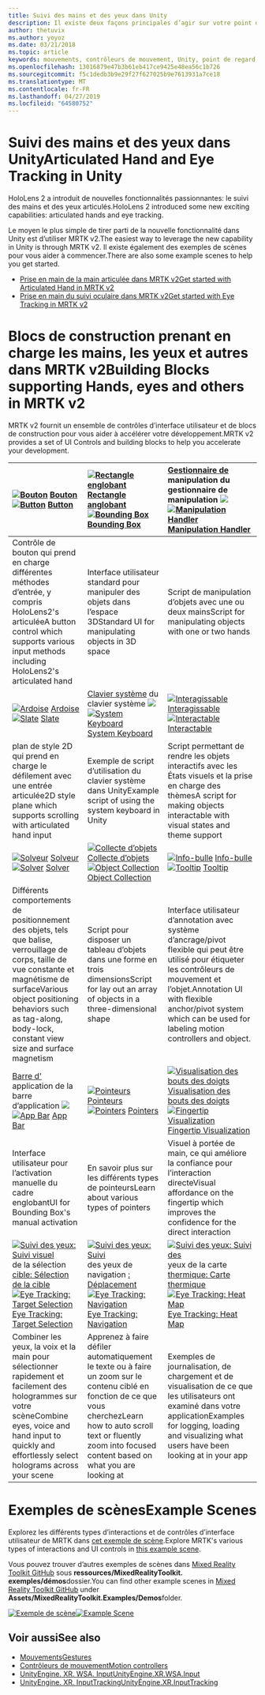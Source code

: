 ```yaml
---
title: Suivi des mains et des yeux dans Unity
description: Il existe deux façons principales d’agir sur votre point d’intergression, les gestes manuels et les contrôleurs de mouvement.
author: thetuvix
ms.author: yoyoz
ms.date: 03/21/2018
ms.topic: article
keywords: mouvements, contrôleurs de mouvement, Unity, point de regard, entrée
ms.openlocfilehash: 13016879e47b3b61eb417ce9425e48ea56c1b726
ms.sourcegitcommit: f5c1dedb3b9e29f27f627025b9e7613931a7ce18
ms.translationtype: MT
ms.contentlocale: fr-FR
ms.lasthandoff: 04/27/2019
ms.locfileid: "64580752"
---
```

# <a name="articulated-hand-and-eye-tracking-in-unity"></a><span data-ttu-id="6de4e-104">Suivi des mains et des yeux dans Unity</span><span class="sxs-lookup"><span data-stu-id="6de4e-104">Articulated Hand and Eye Tracking in Unity</span></span>

<span data-ttu-id="6de4e-105">HoloLens 2 a introduit de nouvelles fonctionnalités passionnantes: le suivi des mains et des yeux articulés.</span><span class="sxs-lookup"><span data-stu-id="6de4e-105">HoloLens 2 introduced some new exciting capabilities: articulated hands and eye tracking.</span></span>

<span data-ttu-id="6de4e-106">Le moyen le plus simple de tirer parti de la nouvelle fonctionnalité dans Unity est d’utiliser MRTK v2.</span><span class="sxs-lookup"><span data-stu-id="6de4e-106">The easiest way to leverage the new capability in Unity is through MRTK v2.</span></span> <span data-ttu-id="6de4e-107">Il existe également des exemples de scènes pour vous aider à commencer.</span><span class="sxs-lookup"><span data-stu-id="6de4e-107">There are also some example scenes to help you get started.</span></span> 

* [<span data-ttu-id="6de4e-108">Prise en main de la main articulée dans MRTK v2</span><span class="sxs-lookup"><span data-stu-id="6de4e-108">Get started with Articulated Hand  in MRTK v2</span></span>](https://microsoft.github.io/MixedRealityToolkit-Unity/Documentation/InputSystem/HandTracking.html)
* [<span data-ttu-id="6de4e-109">Prise en main du suivi oculaire dans MRTK v2</span><span class="sxs-lookup"><span data-stu-id="6de4e-109">Get started with Eye Tracking in MRTK v2</span></span>](https://microsoft.github.io/MixedRealityToolkit-Unity/Documentation/EyeTracking/EyeTracking_Main.html)


# <a name="building-blocks-supporting-hands-eyes-and-others-in-mrtk-v2"></a><span data-ttu-id="6de4e-110">Blocs de construction prenant en charge les mains, les yeux et autres dans MRTK v2</span><span class="sxs-lookup"><span data-stu-id="6de4e-110">Building Blocks supporting Hands, eyes and others in MRTK v2</span></span>

<span data-ttu-id="6de4e-111">MRTK v2 fournit un ensemble de contrôles d’interface utilisateur et de blocs de construction pour vous aider à accélérer votre développement.</span><span class="sxs-lookup"><span data-stu-id="6de4e-111">MRTK v2 provides a set of UI Controls and building blocks to help you accelerate your development.</span></span> 

|  <span data-ttu-id="6de4e-112">[![Bouton](images/MRTK_Button_Main.png)](https://microsoft.github.io/MixedRealityToolkit-Unity/Documentation/README_Button.html) [Bouton](https://microsoft.github.io/MixedRealityToolkit-Unity/Documentation/README_Button.html)</span><span class="sxs-lookup"><span data-stu-id="6de4e-112">[![Button](images/MRTK_Button_Main.png)](https://microsoft.github.io/MixedRealityToolkit-Unity/Documentation/README_Button.html) [Button](https://microsoft.github.io/MixedRealityToolkit-Unity/Documentation/README_Button.html)</span></span> | <span data-ttu-id="6de4e-113">[![Rectangle englobant](images/MRTK_BoundingBox_Main.png)](https://microsoft.github.io/MixedRealityToolkit-Unity/Documentation/README_BoundingBox.html) [Rectangle anglobant](https://microsoft.github.io/MixedRealityToolkit-Unity/Documentation/README_BoundingBox.html)</span><span class="sxs-lookup"><span data-stu-id="6de4e-113">[![Bounding Box](images/MRTK_BoundingBox_Main.png)](https://microsoft.github.io/MixedRealityToolkit-Unity/Documentation/README_BoundingBox.html) [Bounding Box](https://microsoft.github.io/MixedRealityToolkit-Unity/Documentation/README_BoundingBox.html)</span></span> | <span data-ttu-id="6de4e-114">[Gestionnaire de](https://microsoft.github.io/MixedRealityToolkit-Unity/Documentation/README_ManipulationHandler.html) manipulation du gestionnaire de manipulation [ ![](images/MRTK_Manipulation_Main.png)](https://microsoft.github.io/MixedRealityToolkit-Unity/Documentation/README_ManipulationHandler.html)</span><span class="sxs-lookup"><span data-stu-id="6de4e-114">[![Manipulation Handler](images/MRTK_Manipulation_Main.png)](https://microsoft.github.io/MixedRealityToolkit-Unity/Documentation/README_ManipulationHandler.html) [Manipulation Handler](https://microsoft.github.io/MixedRealityToolkit-Unity/Documentation/README_ManipulationHandler.html)</span></span> |
|:--- | :--- | :--- |
| <span data-ttu-id="6de4e-115">Contrôle de bouton qui prend en charge différentes méthodes d’entrée, y compris HoloLens2's articulée</span><span class="sxs-lookup"><span data-stu-id="6de4e-115">A button control which supports various input methods including HoloLens2's articulated hand</span></span> | <span data-ttu-id="6de4e-116">Interface utilisateur standard pour manipuler des objets dans l’espace 3D</span><span class="sxs-lookup"><span data-stu-id="6de4e-116">Standard UI for manipulating objects in 3D space</span></span> | <span data-ttu-id="6de4e-117">Script de manipulation d’objets avec une ou deux mains</span><span class="sxs-lookup"><span data-stu-id="6de4e-117">Script for manipulating objects with one or two hands</span></span> |
|  <span data-ttu-id="6de4e-118">[![Ardoise](images/MRTK_Slate_Main.png)](https://microsoft.github.io/MixedRealityToolkit-Unity/Documentation/README_Slate.html) [Ardoise](https://microsoft.github.io/MixedRealityToolkit-Unity/Documentation/README_Slate.html)</span><span class="sxs-lookup"><span data-stu-id="6de4e-118">[![Slate](images/MRTK_Slate_Main.png)](https://microsoft.github.io/MixedRealityToolkit-Unity/Documentation/README_Slate.html) [Slate](https://microsoft.github.io/MixedRealityToolkit-Unity/Documentation/README_Slate.html)</span></span> | <span data-ttu-id="6de4e-119">[Clavier système](https://microsoft.github.io/MixedRealityToolkit-Unity/Documentation/README_SystemKeyboard.html) du clavier système [ ![](images/MRTK_SystemKeyboard_Main.png)](https://microsoft.github.io/MixedRealityToolkit-Unity/Documentation/README_SystemKeyboard.html)</span><span class="sxs-lookup"><span data-stu-id="6de4e-119">[![System Keyboard](images/MRTK_SystemKeyboard_Main.png)](https://microsoft.github.io/MixedRealityToolkit-Unity/Documentation/README_SystemKeyboard.html) [System Keyboard](https://microsoft.github.io/MixedRealityToolkit-Unity/Documentation/README_SystemKeyboard.html)</span></span> | <span data-ttu-id="6de4e-120">[![Interagissable](images/InteractableExamples.png)](https://microsoft.github.io/MixedRealityToolkit-Unity/Documentation/README_Interactable.html) [Interagissable](https://microsoft.github.io/MixedRealityToolkit-Unity/Documentation/README_Interactable.html)</span><span class="sxs-lookup"><span data-stu-id="6de4e-120">[![Interactable](images/InteractableExamples.png)](https://microsoft.github.io/MixedRealityToolkit-Unity/Documentation/README_Interactable.html) [Interactable](https://microsoft.github.io/MixedRealityToolkit-Unity/Documentation/README_Interactable.html)</span></span> |
| <span data-ttu-id="6de4e-121">plan de style 2D qui prend en charge le défilement avec une entrée articulée</span><span class="sxs-lookup"><span data-stu-id="6de4e-121">2D style plane which supports scrolling with articulated hand input</span></span> | <span data-ttu-id="6de4e-122">Exemple de script d’utilisation du clavier système dans Unity</span><span class="sxs-lookup"><span data-stu-id="6de4e-122">Example script of using the system keyboard in Unity</span></span>  | <span data-ttu-id="6de4e-123">Script permettant de rendre les objets interactifs avec les États visuels et la prise en charge des thèmes</span><span class="sxs-lookup"><span data-stu-id="6de4e-123">A script for making objects interactable with visual states and theme support</span></span> |
|  <span data-ttu-id="6de4e-124">[![Solveur](images/MRTK_Solver_Main.png)](https://microsoft.github.io/MixedRealityToolkit-Unity/Documentation/README_Solver.html) [Solveur](https://microsoft.github.io/MixedRealityToolkit-Unity/Documentation/README_Solver.html)</span><span class="sxs-lookup"><span data-stu-id="6de4e-124">[![Solver](images/MRTK_Solver_Main.png)](https://microsoft.github.io/MixedRealityToolkit-Unity/Documentation/README_Solver.html) [Solver](https://microsoft.github.io/MixedRealityToolkit-Unity/Documentation/README_Solver.html)</span></span> | <span data-ttu-id="6de4e-125">[![Collecte d’objets](images/MRTK_ObjectCollection_Main.png)](https://microsoft.github.io/MixedRealityToolkit-Unity/Documentation/README_ManipulationHandler.html) [Collecte d’objets](https://microsoft.github.io/MixedRealityToolkit-Unity/Documentation/README_ManipulationHandler.html)</span><span class="sxs-lookup"><span data-stu-id="6de4e-125">[![Object Collection](images/MRTK_ObjectCollection_Main.png)](https://microsoft.github.io/MixedRealityToolkit-Unity/Documentation/README_ManipulationHandler.html) [Object Collection](https://microsoft.github.io/MixedRealityToolkit-Unity/Documentation/README_ManipulationHandler.html)</span></span> | <span data-ttu-id="6de4e-126">[![Info-bulle](images/MRTK_Tooltip_Main.png)](https://microsoft.github.io/MixedRealityToolkit-Unity/Documentation/README_Tooltip.html) [Info-bulle](https://microsoft.github.io/MixedRealityToolkit-Unity/Documentation/README_Tooltip.html)</span><span class="sxs-lookup"><span data-stu-id="6de4e-126">[![Tooltip](images/MRTK_Tooltip_Main.png)](https://microsoft.github.io/MixedRealityToolkit-Unity/Documentation/README_Tooltip.html) [Tooltip](https://microsoft.github.io/MixedRealityToolkit-Unity/Documentation/README_Tooltip.html)</span></span> |
| <span data-ttu-id="6de4e-127">Différents comportements de positionnement des objets, tels que balise, verrouillage de corps, taille de vue constante et magnétisme de surface</span><span class="sxs-lookup"><span data-stu-id="6de4e-127">Various object positioning behaviors such as tag-along, body-lock, constant view size and surface magnetism</span></span> | <span data-ttu-id="6de4e-128">Script pour disposer un tableau d’objets dans une forme en trois dimensions</span><span class="sxs-lookup"><span data-stu-id="6de4e-128">Script for lay out an array of objects in a three-dimensional shape</span></span> | <span data-ttu-id="6de4e-129">Interface utilisateur d’annotation avec système d’ancrage/pivot flexible qui peut être utilisé pour étiqueter les contrôleurs de mouvement et l’objet.</span><span class="sxs-lookup"><span data-stu-id="6de4e-129">Annotation UI with flexible anchor/pivot system which can be used for labeling motion controllers and object.</span></span> |
|  <span data-ttu-id="6de4e-130">[Barre d'](https://microsoft.github.io/MixedRealityToolkit-Unity/Documentation/README_AppBar.html) application de la barre d’application [ ![](images/MRTK_AppBar_Main.png)](https://microsoft.github.io/MixedRealityToolkit-Unity/Documentation/README_AppBar.html)</span><span class="sxs-lookup"><span data-stu-id="6de4e-130">[![App Bar](images/MRTK_AppBar_Main.png)](https://microsoft.github.io/MixedRealityToolkit-Unity/Documentation/README_AppBar.html) [App Bar](https://microsoft.github.io/MixedRealityToolkit-Unity/Documentation/README_AppBar.html)</span></span> | <span data-ttu-id="6de4e-131">[![Pointeurs](images/MRTK_Pointer_Main.png)](https://microsoft.github.io/MixedRealityToolkit-Unity/Documentation/README_Pointers.html) [Pointeurs](https://microsoft.github.io/MixedRealityToolkit-Unity/Documentation/README_Pointers.html)</span><span class="sxs-lookup"><span data-stu-id="6de4e-131">[![Pointers](images/MRTK_Pointer_Main.png)](https://microsoft.github.io/MixedRealityToolkit-Unity/Documentation/README_Pointers.html) [Pointers](https://microsoft.github.io/MixedRealityToolkit-Unity/Documentation/README_Pointers.html)</span></span> | <span data-ttu-id="6de4e-132">[![Visualisation des bouts des doigts](images/MRTK_FingertipVisualization_Main.png)](https://microsoft.github.io/MixedRealityToolkit-Unity/Documentation/README_FingertipVisualization.html) [Visualisation des bouts des doigts](https://microsoft.github.io/MixedRealityToolkit-Unity/Documentation/README_FingertipVisualization.html)</span><span class="sxs-lookup"><span data-stu-id="6de4e-132">[![Fingertip Visualization](images/MRTK_FingertipVisualization_Main.png)](https://microsoft.github.io/MixedRealityToolkit-Unity/Documentation/README_FingertipVisualization.html) [Fingertip Visualization](https://microsoft.github.io/MixedRealityToolkit-Unity/Documentation/README_FingertipVisualization.html)</span></span> |
| <span data-ttu-id="6de4e-133">Interface utilisateur pour l’activation manuelle du cadre englobant</span><span class="sxs-lookup"><span data-stu-id="6de4e-133">UI for Bounding Box's manual activation</span></span> | <span data-ttu-id="6de4e-134">En savoir plus sur les différents types de pointeurs</span><span class="sxs-lookup"><span data-stu-id="6de4e-134">Learn about various types of pointers</span></span> | <span data-ttu-id="6de4e-135">Visuel à portée de main, ce qui améliore la confiance pour l’interaction directe</span><span class="sxs-lookup"><span data-stu-id="6de4e-135">Visual affordance on the fingertip which improves the confidence for the direct interaction</span></span> |
|  <span data-ttu-id="6de4e-136">[![Suivi des yeux: Suivi visuel](images/mrtk_et_targetselect.png)](https://microsoft.github.io/MixedRealityToolkit-Unity/Documentation/EyeTracking/EyeTracking_TargetSelection.html) de la sélection [cible: Sélection de la cible](https://microsoft.github.io/MixedRealityToolkit-Unity/Documentation/EyeTracking/EyeTracking_TargetSelection.html)</span><span class="sxs-lookup"><span data-stu-id="6de4e-136">[![Eye Tracking: Target Selection](images/mrtk_et_targetselect.png)](https://microsoft.github.io/MixedRealityToolkit-Unity/Documentation/EyeTracking/EyeTracking_TargetSelection.html) [Eye Tracking: Target Selection](https://microsoft.github.io/MixedRealityToolkit-Unity/Documentation/EyeTracking/EyeTracking_TargetSelection.html)</span></span> | <span data-ttu-id="6de4e-137">[![Suivi des yeux: Suivi](images/mrtk_et_navigation.png)](https://microsoft.github.io/MixedRealityToolkit-Unity/Documentation/EyeTracking/EyeTracking_Navigation.html) des yeux de navigation [: Déplacement](https://microsoft.github.io/MixedRealityToolkit-Unity/Documentation/EyeTracking/EyeTracking_Navigation.html)</span><span class="sxs-lookup"><span data-stu-id="6de4e-137">[![Eye Tracking: Navigation](images/mrtk_et_navigation.png)](https://microsoft.github.io/MixedRealityToolkit-Unity/Documentation/EyeTracking/EyeTracking_Navigation.html) [Eye Tracking: Navigation](https://microsoft.github.io/MixedRealityToolkit-Unity/Documentation/EyeTracking/EyeTracking_Navigation.html)</span></span> | <span data-ttu-id="6de4e-138">[![Suivi des yeux: Suivi des](images/mrtk_et_heatmaps.png)](https://microsoft.github.io/MixedRealityToolkit-Unity/Documentation/EyeTracking/EyeTracking_Visualization.html) yeux de la carte [thermique: Carte thermique](https://microsoft.github.io/MixedRealityToolkit-Unity/Documentation/EyeTracking/EyeTracking_Visualization.html)</span><span class="sxs-lookup"><span data-stu-id="6de4e-138">[![Eye Tracking: Heat Map](images/mrtk_et_heatmaps.png)](https://microsoft.github.io/MixedRealityToolkit-Unity/Documentation/EyeTracking/EyeTracking_Visualization.html) [Eye Tracking: Heat Map](https://microsoft.github.io/MixedRealityToolkit-Unity/Documentation/EyeTracking/EyeTracking_Visualization.html)</span></span> |
| <span data-ttu-id="6de4e-139">Combiner les yeux, la voix et la main pour sélectionner rapidement et facilement des hologrammes sur votre scène</span><span class="sxs-lookup"><span data-stu-id="6de4e-139">Combine eyes, voice and hand input to quickly and effortlessly select holograms across your scene</span></span> | <span data-ttu-id="6de4e-140">Apprenez à faire défiler automatiquement le texte ou à faire un zoom sur le contenu ciblé en fonction de ce que vous cherchez</span><span class="sxs-lookup"><span data-stu-id="6de4e-140">Learn how to auto scroll text or fluently zoom into focused content based on what you are looking at</span></span>| <span data-ttu-id="6de4e-141">Exemples de journalisation, de chargement et de visualisation de ce que les utilisateurs ont examiné dans votre application</span><span class="sxs-lookup"><span data-stu-id="6de4e-141">Examples for logging, loading and visualizing what users have been looking at in your app</span></span> |

# <a name="example-scenes"></a><span data-ttu-id="6de4e-142">Exemples de scènes</span><span class="sxs-lookup"><span data-stu-id="6de4e-142">Example Scenes</span></span>
<span data-ttu-id="6de4e-143">Explorez les différents types d’interactions et de contrôles d’interface utilisateur de MRTK dans [cet exemple de scène](https://microsoft.github.io/MixedRealityToolkit-Unity/Documentation/README_HandInteractionExamples.html).</span><span class="sxs-lookup"><span data-stu-id="6de4e-143">Explore MRTK's various types of interactions and UI controls in [this example scene](https://microsoft.github.io/MixedRealityToolkit-Unity/Documentation/README_HandInteractionExamples.html).</span></span>

<span data-ttu-id="6de4e-144">Vous pouvez trouver d’autres exemples de scènes dans [Mixed Reality Toolkit GitHub](https://github.com/Microsoft/MixedRealityToolkit-Unity) sous **ressources/MixedRealityToolkit. exemples/démos**dossier.</span><span class="sxs-lookup"><span data-stu-id="6de4e-144">You can find  other example scenes in [Mixed Reality Toolkit GitHub](https://github.com/Microsoft/MixedRealityToolkit-Unity) under **Assets/MixedRealityToolkit.Examples/Demos**folder.</span></span>

<span data-ttu-id="6de4e-145">[![Exemple de scène](images/MRTK_Examples.png)](https://microsoft.github.io/MixedRealityToolkit-Unity/Documentation/README_HandInteractionExamples.html)</span><span class="sxs-lookup"><span data-stu-id="6de4e-145">[![Example Scene](images/MRTK_Examples.png)](https://microsoft.github.io/MixedRealityToolkit-Unity/Documentation/README_HandInteractionExamples.html)</span></span>

## <a name="see-also"></a><span data-ttu-id="6de4e-146">Voir aussi</span><span class="sxs-lookup"><span data-stu-id="6de4e-146">See also</span></span>

* [<span data-ttu-id="6de4e-147">Mouvements</span><span class="sxs-lookup"><span data-stu-id="6de4e-147">Gestures</span></span>](gestures.md)
* [<span data-ttu-id="6de4e-148">Contrôleurs de mouvement</span><span class="sxs-lookup"><span data-stu-id="6de4e-148">Motion controllers</span></span>](motion-controllers.md)
* [<span data-ttu-id="6de4e-149">UnityEngine. XR. WSA. Input</span><span class="sxs-lookup"><span data-stu-id="6de4e-149">UnityEngine.XR.WSA.Input</span></span>](https://docs.unity3d.com/ScriptReference/XR.WSA.Input.InteractionManager.html)
* [<span data-ttu-id="6de4e-150">UnityEngine. XR. InputTracking</span><span class="sxs-lookup"><span data-stu-id="6de4e-150">UnityEngine.XR.InputTracking</span></span>](https://docs.unity3d.com/ScriptReference/XR.InputTracking.html)
